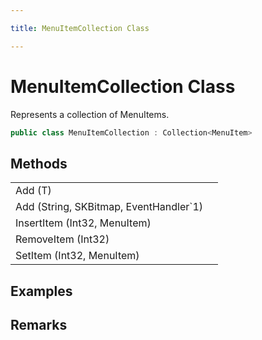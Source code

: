 ```yaml
---

title: MenuItemCollection Class

---
```


# MenuItemCollection Class

Represents a collection of MenuItems.

```csharp
public class MenuItemCollection : Collection<MenuItem> 
```

## Methods

<table>
<tr><td>Add (T)</td><td></td></tr>
<tr><td>Add (String, SKBitmap, EventHandler`1)</td><td></td></tr>
<tr><td>InsertItem (Int32, MenuItem)</td><td></td></tr>
<tr><td>RemoveItem (Int32)</td><td></td></tr>
<tr><td>SetItem (Int32, MenuItem)</td><td></td></tr>
</table>

<!-- Only change content below this line, anything above this line will be lost when regenerated. -->

## Examples

## Remarks

